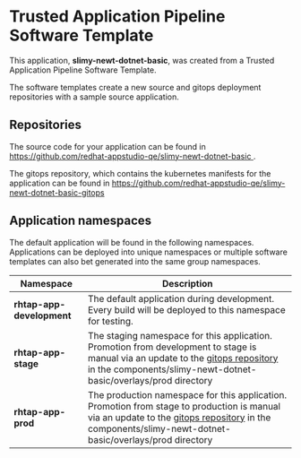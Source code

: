 # Trusted Application Pipeline Software Template

This application, **slimy-newt-dotnet-basic**, was created from a Trusted Application Pipeline Software Template.

The software templates create a new source and gitops deployment repositories with a sample source application. 

## Repositories

The source code for your application can be found in [https://github.com/redhat-appstudio-qe/slimy-newt-dotnet-basic ](https://github.com/redhat-appstudio-qe/slimy-newt-dotnet-basic ).
 
The gitops repository, which contains the kubernetes manifests for the application can be found in 
[https://github.com/redhat-appstudio-qe/slimy-newt-dotnet-basic-gitops ](https://github.com/redhat-appstudio-qe/slimy-newt-dotnet-basic-gitops ) 

## Application namespaces 

The default application will be found in the following namespaces. Applications can be deployed into unique namespaces or multiple software templates can also bet generated into the same group namespaces.  

|  Namespace   |  Description   |  
| -------- | -------- |   
| **rhtap-app-development** | The default application during development. Every build will be deployed to this namespace for testing. | 
| **rhtap-app-stage** | The staging namespace for this application. Promotion from development to stage is manual via an update to the [gitops repository](https://github.com/redhat-appstudio-qe/slimy-newt-dotnet-basic-gitops ) in the components/slimy-newt-dotnet-basic/overlays/prod directory |  
| **rhtap-app-prod** | The production namespace for this application. Promotion from stage to production is manual via an update to the [gitops repository](https://github.com/redhat-appstudio-qe/slimy-newt-dotnet-basic-gitops ) in the components/slimy-newt-dotnet-basic/overlays/prod directory | 